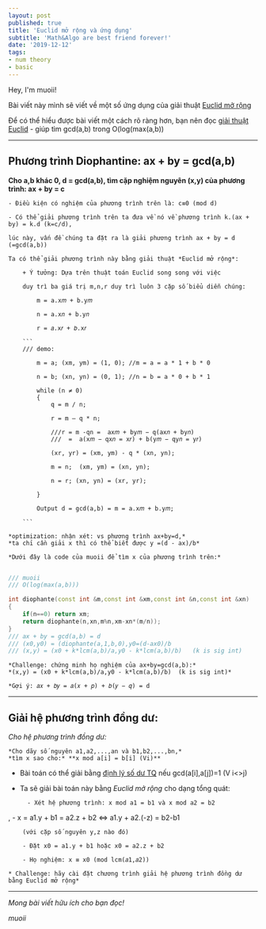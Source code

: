 ```yaml
---
layout: post
published: true
title: 'Euclid mở rộng và ứng dụng'
subtitle: 'Math&Algo are best friend forever!'
date: '2019-12-12'
tags:
- num theory
- basic
---
```


Hey, I'm muoii!
	
Bài viết này mình sẽ viết về một số ứng dụng của giải thuật [Euclid mở rộng](https://vi.wikipedia.org/wiki/Gi%E1%BA%A3i_thu%E1%BA%ADt_Euclid_m%E1%BB%9F_r%E1%BB%99ng)
	
Để có thể hiểu được bài viết một cách rõ ràng hơn, bạn nên đọc [giải thuật Euclid](https://vi.wikipedia.org/wiki/Gi%E1%BA%A3i_thu%E1%BA%ADt_Euclid) - giúp tìm gcd(a,b) trong O(log(max(a,b))

--------------------------------------------------------------------------------------------------------------------------------

## Phương trình Diophantine: ax + by = gcd(a,b)
	
**Cho a,b khác 0, d = gcd(a,b), tìm cặp nghiệm nguyên (x,y) của phương trình: ax + by = c**
	
	- Điều kiện có nghiệm của phương trình trên là: c≡0 (mod d)
	
	- Có thể giải phương trình trên ta đưa về nó về phương trình k.(ax + by) = k.d (k=c/d),
	
	lúc này, vấn đề chúng ta đặt ra là giải phương trình ax + by = d (=gcd(a,b))
	
	Ta có thể giải phương trình này bằng giải thuật *Euclid mở rộng*:
	
		+ Ý tưởng: Dựa trên thuật toán Euclid song song với việc 
			
		duy trì ba giá trị m,n,r duy trì luôn 3 cặp số biểu diễn chúng: 
			
			m = a.x𝑚 + b.y𝑚
			
			n = a.x𝑛 + b.y𝑛
			
			r = 𝑎.x𝑟 + 𝑏.x𝑟

		```
		/// demo:
		
			m = a; (xm, ym) = (1, 0); //m = a = a * 1 + b * 0
		
			n = b; (xn, yn) = (0, 1); //n = b = a * 0 + b * 1
		
			while (n ≠ 0)
			{ 
				q = m / n; 
				
				r = m – q * n; 
				
				///r = m -qn =  ax𝑚 + by𝑚 − q(ax𝑛 + by𝑛)
				///  =  a(x𝑚 − qx𝑛 = x𝑟) + b(y𝑚 − qy𝑛 = y𝑟)
				
				(xr, yr) = (xm, ym) - q * (xn, yn); 
				
				m = n;  (xm, ym) = (xn, yn); 
				
				n = r; (xn, yn) = (xr, yr);
				
			}
			
			Output d = gcd(a,b) = m = a.x𝑚 + b.y𝑚;
			
		```
		
	*optimization: nhận xét: vs phương trình ax+by=d,*
	*ta chỉ cần giải x thì có thể biết được y =(d - ax)/b*
	
	*Dưới đây là code của muoii để tìm x của phương trình trên:*
	
``` c++

/// muoii
/// O(log(max(a,b)))

int diophante(const int &m,const int &xm,const int &n,const int &xn)
{
    if(n==0) return xm;
    return diophante(n,xn,m%n,xm-xn*(m/n));
}
/// ax + by = gcd(a,b) = d
/// (x0,y0) = (diophante(a,1,b,0),y0=(d-ax0)/b
/// (x,y) = (x0 + k*lcm(a,b)/a,y0 - k*lcm(a,b)/b)	(k is sig int)
```
	*Challenge: chứng minh họ nghiệm của ax+by=gcd(a,b):*
	*(x,y) = (x0 + k*lcm(a,b)/a,y0 - k*lcm(a,b)/b)	(k is sig int)*
	
	*Gợi ý: 𝑎𝑥 + 𝑏𝑦 = 𝑎(𝑥 + 𝑝) + 𝑏(𝑦 − 𝑞) = d
	
--------------------------------------------------------------------------------------------------------------------------------

## Giải hệ phương trình đồng dư:

*Cho hệ phương trình đồng dư:*
		
	*Cho dãy số nguyên a1,a2,...,an và b1,b2,...,bn,*
	*tìm x sao cho:* **x mod a[i] = b[i] (Vi)**
		
		
- Bài toán có thể giải bằng [định lý số dư TQ](https://vi.wikipedia.org/wiki/%C4%90%E1%BB%8Bnh_l%C3%BD_s%E1%BB%91_d%C6%B0_Trung_Qu%E1%BB%91c) nếu gcd(a[i],a[j])=1 (V i<>j)
	
- Ta sẽ giải bài toán này bằng *Euclid mở rộng* cho dạng tổng quát:
	
		- Xét hệ phương trình: x mod a1 = b1 và x mod a2 = b2
, 
		- x = a1.y + b1 = a2.z + b2  <=> a1.y + a2.(-z) = b2-b1
		
		(với cặp số nguyên y,z nào đó)
		
		- Đặt x0 = a1.y + b1 hoặc x0 = a2.z + b2
		
		- Họ nghiệm: x ≡ x0 (mod lcm(𝑎1,𝑎2))
		
	* Challenge: hãy cài đặt chương trình giải hệ phương trình đồng dư bằng Euclid mở rộng*
	
--------------------------------------------------------------------------------------------------------------------------------

*Mong bài viết hữu ích cho bạn đọc!*

*muoii*
	